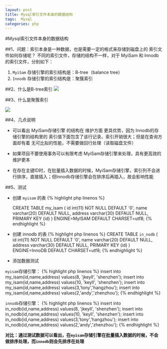 ```yaml
---
layout: post
title: Mysql索引文件本身的数据结构
tags:  Mysql
categories: php
---
```


#Mysql索引文件本身的数据结构

##1、问题：索引本身是一种数据，也是需要一定的格式来存储到磁盘上的
索引文件如何存储呢？
不同的索引文件，存储的结构不一样，对于 MyiSam 和 Innodb 的索引文件，分别如下：
1. `MyiSam` 存储引擎的索引结构是：B-tree（balance tree）
2. `Innodb` 存储引擎的索引结构是：聚簇索引

##2、什么是B-tree索引
![](http://myyphp.github.io/public/img/posts/mysql_index1.png)

##3、什么是聚簇索引

![](http://myyphp.github.io/public/img/posts/mysql_index2.png)

##4、几点说明
- 可以看出 MyiSam存储引擎 的结构在 维护方面 更具优势，因为 Innodb的存储引擎的结构里的 索引值下面包含了该行记录，索引开销很大；但是在查询方面却有着 无可比拟的性能，不需要做回行处理（读取磁盘文件）

- 如果项目不要使用事务可以有限考虑 MyiSam存储引擎来处理，具有更高效的维护更本

- 在存在主键ID时，在批量插入数据的时候，MyiSam存储引擎，索引列不会进行排序，直接插入；但Innodb存储引擎会在排序后再插入，故会影响性能

##5、测试
- 创建 `myisam` 的表
{% highlight php linenos %}
 
	CREATE TABLE my_isam (
     	 id int(11) NOT NULL DEFAULT '0',
     	 name varchar(20) DEFAULT NULL,
     	 address varchar(30) DEFAULT NULL,
      	 PRIMARY KEY (id)
	) ENGINE=MyISAM DEFAULT CHARSET=utf8;
{% endhighlight %}
- 创建 innodb 的表
{% highlight php linenos %}
	CREATE TABLE `in_nodb` (
          id int(11) NOT NULL DEFAULT '0',
          name varchar(20) DEFAULT NULL,
          address varchar(30) DEFAULT NULL,
          PRIMARY KEY (id)
	) ENGINE=InnoDB DEFAULT CHARSET=utf8;
{% endhighlight %}

- 添加数据测试

`myisam`存储引擎：
{% highlight php linenos %}
    insert into  my_isam(id,name,address)  values(8, 'jkeyll', 'shenzhen');
    insert into  my_isam(id,name,address)  values(10, 'keyll', 'shenzhen'); 
    insert into  my_isam(id,name,address) values(3,'tony','hangzhou');
    insert into  my_isam(id,name,address) values(2,'andy','zhenzhou');
{% endhighlight %}

`innodb`存储引擎：
{% highlight php linenos %}
    insert into  in_nodb(id,name,address)  values(8, 'jkeyll', 'shenzhen');
    insert into  in_nodb(id,name,address)  values(10, 'keyll', 'shenzhen'); 
    insert into  in_nodb(id,name,address) values(3,'tony','hangzhou');
    insert into  in_nodb(id,name,address) values(2,'andy','zhenzhou');
{% endhighlight %}

**对比：通过测试数据可以看出，在`myisam`存储引擎在批量插入数据的时候，不会做排序处理，而`innodb`则会先排序在处理**